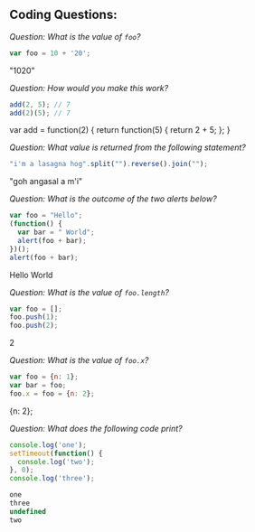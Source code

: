 ## Coding Questions:

*Question: What is the value of `foo`?*
```javascript
var foo = 10 + '20';
```
"1020"

*Question: How would you make this work?*
```javascript
add(2, 5); // 7
add(2)(5); // 7
```
var add = function(2) {
    return function(5) { return 2 + 5; };
}

*Question: What value is returned from the following statement?*
```javascript
"i'm a lasagna hog".split("").reverse().join("");
```

"goh angasal a m'i"

*Question: What is the outcome of the two alerts below?*
```javascript
var foo = "Hello";
(function() {
  var bar = " World";
  alert(foo + bar);
})();
alert(foo + bar);
```
Hello World

*Question: What is the value of `foo.length`?*
```javascript
var foo = [];
foo.push(1);
foo.push(2);
```
2

*Question: What is the value of `foo.x`?*
```javascript
var foo = {n: 1};
var bar = foo;
foo.x = foo = {n: 2};
```
{n: 2};

*Question: What does the following code print?*
```javascript
console.log('one');
setTimeout(function() {
  console.log('two');
}, 0);
console.log('three');

one
three
undefined
two